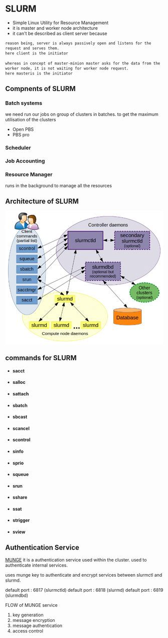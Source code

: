# SLURM
* Simple Linux Utility for Resource Management
* it is master and worker node architecture
* it can't be described as client server because

```
reason being, server is always passively open and listens for the request and serves them.
here client is the initiator

whereas in concept of master-minion master asks for the data from the worker node, it is not waiting for worker node request.
here masteris is the initiator
```

## Compnents of SLURM
### Batch systems
we need run our jobs on group of clusters in batches. to get the maximum utilisation of the clusters
* Open PBS
* PBS pro
### Scheduler 
### Job Accounting
### Resource Manager 
runs in the background to manage all the resources 

## Architecture of SLURM
![slurm architecture](./arch.gif)

## commands for SLURM
* #### sacct                 
* #### salloc
* #### sattach
* #### sbatch 
* #### sbcast 
* #### scancel 
* #### scontrol 
* #### sinfo 
* #### sprio 
* #### squeue 
* #### srun 
* #### sshare 
* #### ssat 
* #### strigger 
* #### sview 

## Authentication Service
[MUNGE](https://github.com/dun/munge/wiki) it is a authentication service used within the cluster. used to authenticate internal services.

uses munge key to authenticate and encrypt services between slurmctl and slurmd.

default port : 6817 (slurmctld)
default port : 6818 (slurmd)
default port : 6819 (slurmdbd)

FLOW of MUNGE service
1. key generation
1. message encryption
1. message authentication
1. access control



